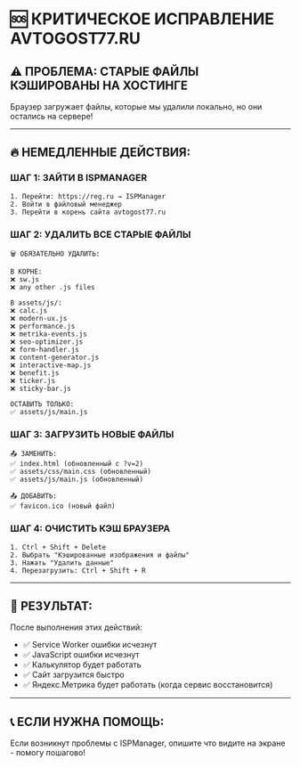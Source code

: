 # 🆘 КРИТИЧЕСКОЕ ИСПРАВЛЕНИЕ AVTOGOST77.RU

## ⚠️ ПРОБЛЕМА: СТАРЫЕ ФАЙЛЫ КЭШИРОВАНЫ НА ХОСТИНГЕ

Браузер загружает файлы, которые мы удалили локально, но они остались на сервере!

---

## 🔥 НЕМЕДЛЕННЫЕ ДЕЙСТВИЯ:

### ШАГ 1: ЗАЙТИ В ISPMANAGER
```
1. Перейти: https://reg.ru → ISPManager
2. Войти в файловый менеджер
3. Перейти в корень сайта avtogost77.ru
```

### ШАГ 2: УДАЛИТЬ ВСЕ СТАРЫЕ ФАЙЛЫ
```
🗑️ ОБЯЗАТЕЛЬНО УДАЛИТЬ:

В КОРНЕ:
❌ sw.js
❌ any other .js files

В assets/js/:
❌ calc.js
❌ modern-ux.js  
❌ performance.js
❌ metrika-events.js
❌ seo-optimizer.js
❌ form-handler.js
❌ content-generator.js
❌ interactive-map.js
❌ benefit.js
❌ ticker.js
❌ sticky-bar.js

ОСТАВИТЬ ТОЛЬКО:
✅ assets/js/main.js
```

### ШАГ 3: ЗАГРУЗИТЬ НОВЫЕ ФАЙЛЫ
```
📤 ЗАМЕНИТЬ:
✅ index.html (обновленный с ?v=2)
✅ assets/css/main.css (обновленный)
✅ assets/js/main.js (обновленный)

📤 ДОБАВИТЬ:
✅ favicon.ico (новый файл)
```

### ШАГ 4: ОЧИСТИТЬ КЭШ БРАУЗЕРА
```
1. Ctrl + Shift + Delete
2. Выбрать "Кэшированные изображения и файлы"
3. Нажать "Удалить данные"
4. Перезагрузить: Ctrl + Shift + R
```

---

## 🎯 РЕЗУЛЬТАТ:

После выполнения этих действий:
- ✅ Service Worker ошибки исчезнут
- ✅ JavaScript ошибки исчезнут  
- ✅ Калькулятор будет работать
- ✅ Сайт загрузится быстро
- ✅ Яндекс.Метрика будет работать (когда сервис восстановится)

---

## 📞 ЕСЛИ НУЖНА ПОМОЩЬ:

Если возникнут проблемы с ISPManager, опишите что видите на экране - помогу пошагово!
